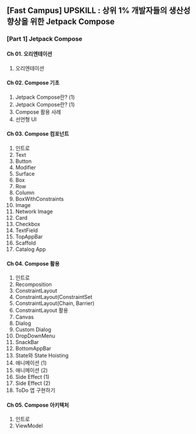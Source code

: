 ## [Fast Campus] UPSKILL : 상위 1% 개발자들의 생산성 향상을 위한 Jetpack Compose

### [Part 1] Jetpack Compose 
#### Ch 01. 오리엔테이션
01. 오리엔테이션
     
#### Ch 02. Compose 기초
01. Jetpack Compose란? (1)
02. Jetpack Compose란? (1)
03. Compose 활용 사례
04. 선언형 UI

#### Ch 03. Compose 컴포넌트
01. 인트로
02. Text
03. Button
04. Modifier
05. Surface
06. Box
07. Row
08. Column
09. BoxWithConstraints
11. Image
12. Network Image
13. Card
14. Checkbox
15. TextField
16. TopAppBar
17. Scaffold
18. Catalog App

#### Ch 04. Compose 활용
01. 인트로
02. Recomposition
03. ConstraintLayout
04. ConstraintLayout(ConstraintSet
05. ConstraintLayout(Chain, Barrier)
06. ConstraintLayout 활용
07. Canvas
08. Dialog
09. Custom Dialog
10. DropDownMenu
11. SnackBar
12. BottomAppBar
13. State와 State Hoisting
14. 애니메이션 (1)
15. 애니메이션 (2)
16. Side Effect (1)
17. Side Effect (2)
18. ToDo 앱 구현하기

#### Ch 05. Compose 아키텍처
01. 인트로
02. ViewModel


